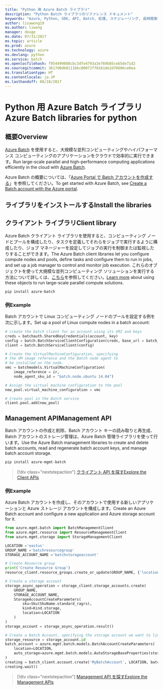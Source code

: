 ```yaml
---
title: "Python 用 Azure Batch ライブラリ"
description: "Python Batch ライブラリのリファレンス ドキュメント"
keywords: "Azure, Python, SDK, API, Batch, 処理, スケジューリング, 長時間実行"
author: lisawong19
ms.author: liwong
manager: douge
ms.date: 07/31/2017
ms.topic: article
ms.prod: azure
ms.technology: azure
ms.devlang: python
ms.service: batch
ms.openlocfilehash: f954499888cbc3dfe4793a3e769b85ceb5de71d2
ms.sourcegitcommit: 3617d0db0111bbc00072ff8161de2d76606ce0ea
ms.translationtype: HT
ms.contentlocale: ja-JP
ms.lasthandoff: 08/18/2017
---
```

# <a name="azure-batch-libraries-for-python"></a><span data-ttu-id="e56b4-104">Python 用 Azure Batch ライブラリ</span><span class="sxs-lookup"><span data-stu-id="e56b4-104">Azure Batch libraries for python</span></span>

## <a name="overview"></a><span data-ttu-id="e56b4-105">概要</span><span class="sxs-lookup"><span data-stu-id="e56b4-105">Overview</span></span>

<span data-ttu-id="e56b4-106">[Azure Batch](/azure/batch/batch-technical-overview) を使用すると、大規模な並列コンピューティングやハイパフォーマンス コンピューティングのアプリケーションをクラウドで効率的に実行できます。</span><span class="sxs-lookup"><span data-stu-id="e56b4-106">Run large-scale parallel and high-performance computing applications efficiently in the cloud with [Azure Batch](/azure/batch/batch-technical-overview).</span></span>   

<span data-ttu-id="e56b4-107">Azure Batch の概要については、「[Azure Portal で Batch アカウントを作成する](/azure/batch/batch-account-create-portal)」を参照してください。</span><span class="sxs-lookup"><span data-stu-id="e56b4-107">To get started with Azure Batch, see [Create a Batch account with the Azure portal](/azure/batch/batch-account-create-portal).</span></span>

## <a name="install-the-libraries"></a><span data-ttu-id="e56b4-108">ライブラリをインストールする</span><span class="sxs-lookup"><span data-stu-id="e56b4-108">Install the libraries</span></span>

## <a name="client-library"></a><span data-ttu-id="e56b4-109">クライアント ライブラリ</span><span class="sxs-lookup"><span data-stu-id="e56b4-109">Client library</span></span>
<span data-ttu-id="e56b4-110">Azure Batch クライアント ライブラリを使用すると、コンピューティング ノードとプールを構成したり、タスクを定義してそれらをジョブで実行するように構成したり、ジョブ マネージャーを設定してジョブの実行を制御または監視したりすることができます。</span><span class="sxs-lookup"><span data-stu-id="e56b4-110">The Azure Batch client libraries let you configure compute nodes and pools, define tasks and configure them to run in jobs, and set up a job manager to control and monitor job execution.</span></span> <span data-ttu-id="e56b4-111">これらのオブジェクトを使って大規模な並列コンピューティング ソリューションを実行する方法について詳しくは、[こちら](/azure/batch/batch-api-basics)を参照してください。</span><span class="sxs-lookup"><span data-stu-id="e56b4-111">[Learn more](/azure/batch/batch-api-basics) about using these objects to run large-scale parallel compute solutions.</span></span>

```bash
pip install azure-batch
```
### <a name="example"></a><span data-ttu-id="e56b4-112">例</span><span class="sxs-lookup"><span data-stu-id="e56b4-112">Example</span></span>

<span data-ttu-id="e56b4-113">Batch アカウントで Linux コンピューティング ノードのプールを設定する例を次に示します。</span><span class="sxs-lookup"><span data-stu-id="e56b4-113">Set up a pool of Linux compute nodes in a batch account:</span></span>

```python
# create the batch client for an account using its URI and keys
creds = batchauth.SharedKeyCredentials(account, key)
config = batch.BatchServiceClientConfiguration(creds, base_url = batch_url)
client = batch.BatchServiceClient(config)

# Create the VirtualMachineConfiguration, specifying
# the VM image reference and the Batch node agent to
# be installed on the node.
vmc = batchmodels.VirtualMachineConfiguration(
    image_reference = ir,
    node_agent_sku_id = "batch.node.ubuntu 14.04")

# Assign the virtual machine configuration to the pool
new_pool.virtual_machine_configuration = vmc

# Create pool in the Batch service
client.pool.add(new_pool)
```

## <a name="management-api"></a><span data-ttu-id="e56b4-114">Management API</span><span class="sxs-lookup"><span data-stu-id="e56b4-114">Management API</span></span>
<span data-ttu-id="e56b4-115">Batch アカウントの作成と削除、Batch アカウント キーの読み取りと再生成、Batch アカウントのストレージ管理は、Azure Batch 管理ライブラリを使って行います。</span><span class="sxs-lookup"><span data-stu-id="e56b4-115">Use the Azure Batch management libraries to create and delete batch accounts, read and regenerate batch account keys, and manage batch account storage.</span></span>

```bash
pip install azure-mgmt-batch
```
> [!div class="nextstepaction"]
> [<span data-ttu-id="e56b4-116">クライアント API を探す</span><span class="sxs-lookup"><span data-stu-id="e56b4-116">Explore the Client APIs</span></span>](/python/api/overview/azure/batch/clientlibrary)

### <a name="example"></a><span data-ttu-id="e56b4-117">例</span><span class="sxs-lookup"><span data-stu-id="e56b4-117">Example</span></span>
<span data-ttu-id="e56b4-118">Azure Batch アカウントを作成し、そのアカウントで使用する新しいアプリケーションと Azure ストレージ アカウントを構成します。</span><span class="sxs-lookup"><span data-stu-id="e56b4-118">Create an Azure Batch account and configure a new application and Azure storage account for it.</span></span>

```python
from azure.mgmt.batch import BatchManagementClient
from azure.mgmt.resource import ResourceManagementClient
from azure.mgmt.storage import StorageManagementClient

LOCATION ='eastus'
GROUP_NAME ='batchresourcegroup'
STORAGE_ACCOUNT_NAME ='batchstorageaccount'

# Create Resource group
print('Create Resource Group')
resource_client.resource_groups.create_or_update(GROUP_NAME, {'location': LOCATION})

# Create a storage account
storage_async_operation = storage_client.storage_accounts.create(
    GROUP_NAME,
    STORAGE_ACCOUNT_NAME,
    StorageAccountCreateParameters(
        sku=Sku(SkuName.standard_ragrs),
        kind=Kind.storage,
        location=LOCATION
    )
)
storage_account = storage_async_operation.result()

# Create a Batch Account, specifying the storage account we want to link
storage_resource = storage_account.id
batch_account = azure.mgmt.batch.models.BatchAccountCreateParameters(
    location=LOCATION,
    auto_storage=azure.mgmt.batch.models.AutoStorageBaseProperties(storage_resource)
)
creating = batch_client.account.create('MyBatchAccount', LOCATION, batch_account)
creating.wait()
```

> [!div class="nextstepaction"]
> [<span data-ttu-id="e56b4-119">Management API を探す</span><span class="sxs-lookup"><span data-stu-id="e56b4-119">Explore the Management APIs</span></span>](/python/api/overview/azure/batch/managementlibrary)